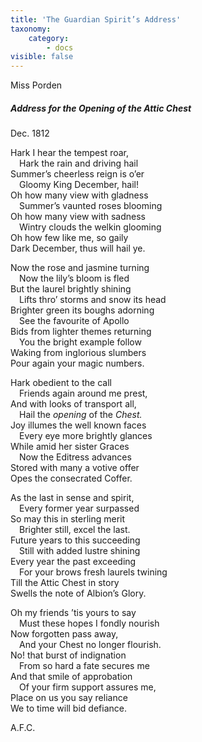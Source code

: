 ```yaml
---
title: 'The Guardian Spirit’s Address'
taxonomy:
    category:
        - docs
visible: false
---
```


<div class="author">Miss Porden</div>

##### Address for the Opening of the Attic Chest

Dec. 1812

Hark I hear the tempest roar,  
&emsp;Hark the rain and driving hail  
Summer’s cheerless reign is o’er  
&emsp;Gloomy King December, hail!  
Oh how many view with gladness  
&emsp;Summer’s vaunted roses blooming  
Oh how many view with sadness  
&emsp;Wintry clouds the welkin glooming  
Oh how few like me, so gaily  
Dark December, thus will hail ye.  

Now the rose and jasmine turning  
&emsp;Now the lily’s bloom is fled  
But the laurel brightly shining  
&emsp;Lifts thro’ storms and snow its head  
Brighter green its boughs adorning  
&emsp;See the favourite of Apollo  
Bids from lighter themes returning  
&emsp;You the bright example follow  
Waking from inglorious slumbers  
Pour again your magic numbers.

Hark obedient to the call  
&emsp;Friends again around me prest,  
And with looks of transport all,  
&emsp;Hail the *opening* of the *Chest.*  
Joy illumes the well known faces  
&emsp;Every eye more brightly glances  
While amid her sister Graces  
&emsp;Now the Editress advances  
Stored with many a votive offer  
Opes the consecrated Coffer.  

As the last in sense and spirit,  
&emsp;Every former year surpassed  
So may this in sterling merit  
&emsp;Brighter still, excel the last.  
Future years to this succeeding  
&emsp;Still with added lustre shining  
Every year the past exceeding  
&emsp;For your brows fresh laurels twining  
Till the Attic Chest in story  
Swells the note of Albion’s Glory.

Oh my friends ’tis yours to say  
&emsp;Must these hopes I fondly nourish  
Now forgotten pass away,  
&emsp;And your Chest no longer flourish.  
No! that burst of indignation  
&emsp;From so hard a fate secures me  
And that smile of approbation  
&emsp;Of your firm support assures me,  
Place on us you say reliance  
We to time will bid defiance.  

A.F.C.